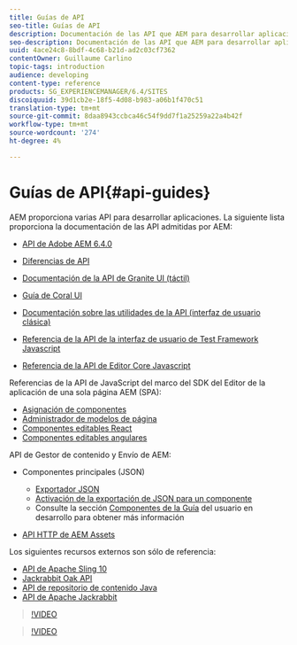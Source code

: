 ```yaml
---
title: Guías de API
seo-title: Guías de API
description: Documentación de las API que AEM para desarrollar aplicaciones
seo-description: Documentación de las API que AEM para desarrollar aplicaciones
uuid: 4ace24c8-8bdf-4c68-b21d-ad2c03cf7362
contentOwner: Guillaume Carlino
topic-tags: introduction
audience: developing
content-type: reference
products: SG_EXPERIENCEMANAGER/6.4/SITES
discoiquuid: 39d1cb2e-18f5-4d08-b983-a06b1f470c51
translation-type: tm+mt
source-git-commit: 8daa8943ccbca46c54f9dd7f1a25259a22a4b42f
workflow-type: tm+mt
source-wordcount: '274'
ht-degree: 4%

---
```



# Guías de API{#api-guides}

AEM proporciona varias API para desarrollar aplicaciones. La siguiente lista proporciona la documentación de las API admitidas por AEM:

* [API de Adobe AEM 6.4.0](https://helpx.adobe.com/experience-manager/6-4/sites/developing/using/reference-materials/javadoc/index.html)

* [Diferencias de API](https://helpx.adobe.com/experience-manager/6-4/sites/developing/using/reference-materials/diff-previous/changes.html)

* [Documentación de la API de Granite UI (táctil)](https://helpx.adobe.com/experience-manager/6-4/sites/developing/using/reference-materials/granite-ui/api/index.html)

* [Guía de Coral UI](https://helpx.adobe.com/experience-manager/6-4/sites/developing/using/reference-materials/coral-ui/coralui3/index.html)

* [Documentación sobre las utilidades de la API (interfaz de usuario clásica)](https://helpx.adobe.com/experience-manager/6-4/sites/developing/using/reference-materials/widgets-api/index.html)

* [Referencia de la API de la interfaz de usuario de Test Framework Javascript](https://helpx.adobe.com/experience-manager/6-4/sites/developing/using/reference-materials/test-api/index.html)

* [Referencia de la API de Editor Core Javascript](https://helpx.adobe.com/experience-manager/6-4/sites/developing/using/reference-materials/jsdoc/ui-touch/editor-core/index.html)

Referencias de la API de JavaScript del marco del SDK del Editor de la aplicación de una sola página AEM (SPA):

* [Asignación de componentes](https://www.npmjs.com/package/@adobe/aem-spa-component-mapping)
* [Administrador de modelos de página](https://www.npmjs.com/package/@adobe/aem-spa-page-model-manager)
* [Componentes editables React](https://www.npmjs.com/package/@adobe/aem-react-editable-components)
* [Componentes editables angulares](https://www.npmjs.com/package/@adobe/aem-angular-editable-components)

API de Gestor de contenido y Envío de AEM:

* Componentes principales (JSON)

   * [Exportador JSON](/help/sites-developing/json-exporter.md)
   * [Activación de la exportación de JSON para un componente](/help/sites-developing/json-exporter-components.md)
   * Consulte la sección [Componentes de la Guía](https://helpx.adobe.com/experience-manager/6-4/sites/developing/user-guide.html?topic=/experience-manager/6-4/sites/developing/morehelp/components.ug.js) del usuario en desarrollo para obtener más información

* [API HTTP de AEM Assets](/help/assets/mac-api-assets.md)

Los siguientes recursos externos son sólo de referencia:

* [API de Apache Sling 10](https://sling.apache.org/apidocs/sling10/)
* [Jackrabbit Oak API](https://jackrabbit.apache.org/oak/docs/oak_api/overview.html)
* [API de repositorio de contenido Java](https://docs.adobe.com/docs/en/spec/javax.jcr/javadocs/jcr-2.0/index.html)
* [API de Apache Jackrabbit](https://jackrabbit.apache.org/api)

>[!VIDEO](https://vimeo.com/)

>[!VIDEO](https://vimeo.com/)
